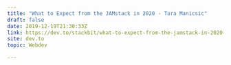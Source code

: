 ```yaml
---
title: "What to Expect from the JAMstack in 2020 - Tara Manicsic"
draft: false
date: 2019-12-19T21:30:33Z
link: https://dev.to/stackbit/what-to-expect-from-the-jamstack-in-2020-tara-manicsic-4hce?utm_medium=RSS&utm_source=hune
site: dev.to
topic: Webdev  

---
```

